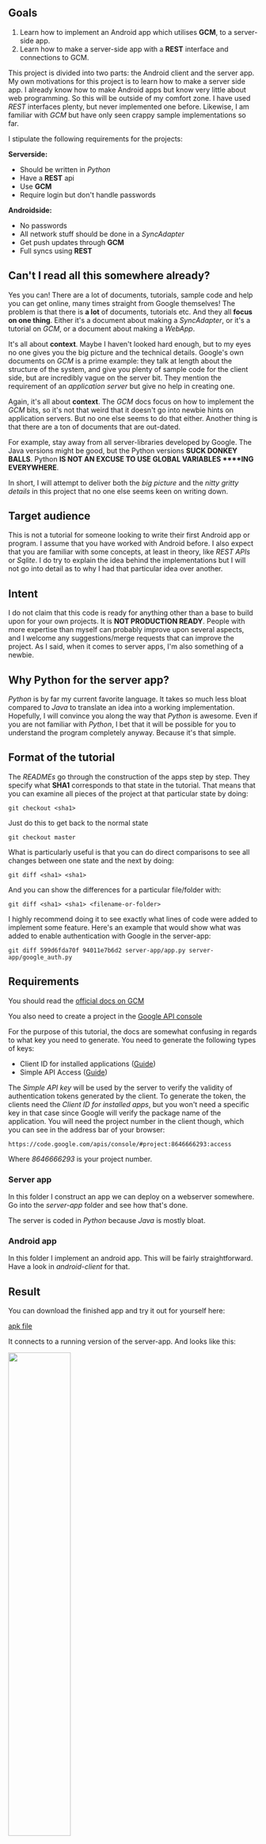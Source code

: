 ## Goals

1. Learn how to implement an Android app which utilises __GCM__,
to a server-side app.
2. Learn how to make a server-side app with a __REST__ interface and
connections to GCM.

This project is divided into two parts: the Android client and the server app.
My own motivations for this project is to learn how to make a server side
app. I already know how to make Android apps but know very little about
web programming. So this will be outside of my comfort zone. I have used
_REST_ interfaces plenty, but never implemented one before. Likewise,
I am familiar with _GCM_ but have only seen crappy sample implementations
so far.

I stipulate the following requirements for the projects:

__Serverside:__
* Should be written in _Python_
* Have a __REST__ api
* Use __GCM__
* Require login but don't handle passwords

__Androidside:__
* No passwords
* All network stuff should be done in a _SyncAdapter_
* Get push updates through __GCM__
* Full syncs using __REST__

## Can't I read all this somewhere already?
Yes you can! There are a lot of documents, tutorials, sample code
and help you can get online, many times straight from Google themselves!
The problem is that there is __a lot__ of documents, tutorials etc.
And they all __focus on one thing__. Either it's a document about
making a _SyncAdapter_, or it's a tutorial on _GCM_, or a document
about making a _WebApp_.

It's all about __context__. Maybe I haven't looked hard enough, but
to my eyes no one gives you the big picture and the technical details.
Google's own documents on _GCM_ is a prime example: they talk at length
about the structure of the system, and give you plenty of sample code
for the client side, but are incredibly vague on the server bit. They
mention the requirement of an _application server_ but give no help
in creating one.

Again, it's all about __context__. The _GCM_ docs focus on how to implement
the _GCM_ bits, so it's not that weird that it doesn't go into newbie
hints on application servers. But no one else seems to do that either.
Another thing is that there are a ton of documents that are out-dated.

For example, stay away from all server-libraries developed by Google.
The Java versions might be good, but the Python versions __SUCK DONKEY BALLS__.
Python __IS NOT AN EXCUSE TO USE GLOBAL VARIABLES ****ING EVERYWHERE__.

In short, I will attempt to deliver both the
_big picture_ and the _nitty gritty details_ in this project that no one
else seems keen on writing down.

## Target audience
This is not a tutorial for someone looking to write their first Android
app or program. I assume that you have worked with Android before. I also
expect that you are familiar with some concepts, at least in theory, like
_REST APIs_ or _Sqlite_. I do try to explain the idea behind the
implementations but I will not go into detail as to why I had that particular
idea over another.

## Intent
I do not claim that this code is ready for anything other than a base to
build upon for your own projects. It is __NOT PRODUCTION READY__.
People with more expertise than myself can probably improve upon several
aspects, and I welcome any suggestions/merge requests that can improve
the project. As I said, when it comes to server apps, I'm also something
of a newbie.

## Why Python for the server app?
_Python_ is by far my current favorite language. It takes so much less
bloat compared to _Java_ to translate an idea into a working implementation.
Hopefully, I will convince you along the way that _Python_ is awesome.
Even if you are not familiar with _Python_, I bet that it will be possible
for you to understand the program completely anyway. Because it's that
simple.

## Format of the tutorial
The _READMEs_ go through the construction of the apps step by step. They
specify what __SHA1__ corresponds to that state in the tutorial. That
means that you can examine all pieces of the project at that particular
state by doing:

```shell
git checkout <sha1>
```

Just do this to get back to the normal state
```shell
git checkout master
```


What is particularly useful is that you can do direct comparisons
to see all changes between one state and the next by doing:

```shell
git diff <sha1> <sha1>
```

And you can show the differences for a particular
file/folder with:

```shell
git diff <sha1> <sha1> <filename-or-folder>
```

I highly recommend doing it to see exactly what lines of code
were added to implement some feature. Here's an example
that would show what was added to enable authentication
with Google in the server-app:

```shell
git diff 599d6fda70f 94011e7b6d2 server-app/app.py server-app/google_auth.py
```

## Requirements
You should read the [official docs on GCM](http://developer.android.com/google/gcm/gcm.html)

You also need to create a project in the [Google API console](https://code.google.com/apis/console)

For the purpose of this tutorial, the docs are somewhat confusing in regards
to what key you need to generate. You need to generate the following
types of keys:

* Client ID for installed applications ([Guide](https://developers.google.com/+/mobile/android/getting-started))
* Simple API Access ([Guide](http://developer.android.com/google/gcm/gs.html))

The _Simple API key_ will be used by the server to verify the validity of
authentication tokens generated by the client. To generate the token, the
clients need the _Client ID for installed apps_, but you won't need a specific
key in that case since Google will verify the package name of
the application. You will need the project number in the client though, which
you can see in the address bar of your browser:

```
https://code.google.com/apis/console/#project:8646666293:access
```

Where _8646666293_ is your project number.

### Server app
In this folder I construct an app we can deploy on a webserver somewhere.
Go into the _server-app_ folder and see how that's done.

The server is coded in _Python_ because _Java_ is mostly bloat.

### Android app
In this folder I implement an android app. This will be fairly straightforward.
Have a look in _android-client_ for that.

## Result
You can download the finished app and try it out for yourself here:

[apk file](https://github.com/spacecowboy/AndroidGCMTutorial/releases/download/v1.0/AndroidLinksGCM-release.apk)

It connects to a running version of the server-app. And looks like this:

<img src="img/list.png" width="50%" height="50%"/>
